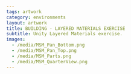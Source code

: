 ```yaml
---
tags: artwork
category: environments
layout: artwork
title: BUILDING - LAYERED MATERIALS EXERCISE
subtitle: Unity Layered Materials exercise.
images:
  - /media/MSM_Pan_Bottom.png
  - /media/MSM_Pan_Top.png
  - /media/MSM_Parts.png
  - /media/MSM_QuarterView.png
---
```

